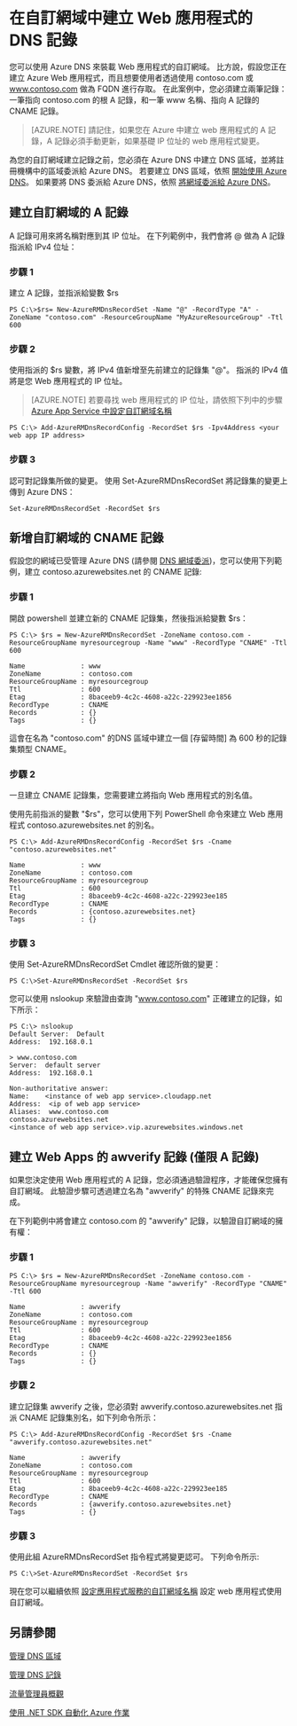 <properties 
   pageTitle="建立 Web 應用程式的自訂 DNS 記錄 | Microsoft Azure  " 
   description="如何使用 Azure DNS 來建立 Web 應用程式的自訂網域 DNS 記錄。 使用 CNAME 或 A 記錄，逐步確認網域擁有權" 
   services="dns" 
   documentationCenter="na" 
   authors="joaoma" 
   manager="carolz" 
   editor=""/>

<tags
   ms.service="dns"
   ms.devlang="na"
   ms.topic="article"
   ms.tgt_pltfrm="na"
   ms.workload="infrastructure-services" 
   ms.date="11/24/2015"
   ms.author="joaoma"/>

# 在自訂網域中建立 Web 應用程式的 DNS 記錄

您可以使用 Azure DNS 來裝載 Web 應用程式的自訂網域。 比方說，假設您正在建立 Azure Web 應用程式，而且想要使用者透過使用 contoso.com 或 www.contoso.com 做為 FQDN 進行存取。 在此案例中，您必須建立兩筆記錄：一筆指向 contoso.com 的根 A 記錄，和一筆 www 名稱、指向 A 記錄的 CNAME 記錄。 

> [AZURE.NOTE] 請記住，如果您在 Azure 中建立 web 應用程式的 A 記錄，A 記錄必須手動更新，如果基礎 IP 位址的 web 應用程式變更。

為您的自訂網域建立記錄之前，您必須在 Azure DNS 中建立 DNS 區域，並將註冊機構中的區域委派給 Azure DNS。 若要建立 DNS 區域，依照 [開始使用 Azure DNS](../dns-getstarted-create-dnszone/#Create-a-DNS-zone)。 如果要將 DNS 委派給 Azure DNS，依照 [將網域委派給 Azure DNS](../dns-domain-delegation)。
 
## 建立自訂網域的 A 記錄

A 記錄可用來將名稱對應到其 IP 位址。 在下列範例中，我們會將 @ 做為 A 記錄指派給 IPv4 位址：

### 步驟 1
 
建立 A 記錄，並指派給變數 $rs
    
    PS C:\>$rs= New-AzureRMDnsRecordSet -Name "@" -RecordType "A" -ZoneName "contoso.com" -ResourceGroupName "MyAzureResourceGroup" -Ttl 600 

### 步驟 2

使用指派的 $rs 變數，將 IPv4 值新增至先前建立的記錄集 "@"。 指派的 IPv4 值將是您 Web 應用程式的 IP 位址。

> [AZURE.NOTE] 若要尋找 web 應用程式的 IP 位址，請依照下列中的步驟 [Azure App Service 中設定自訂網域名稱](../web-sites-custom-domain-name/#Find-the-virtual-IP-address)

    PS C:\> Add-AzureRMDnsRecordConfig -RecordSet $rs -Ipv4Address <your web app IP address>

### 步驟 3

認可對記錄集所做的變更。 使用 Set-AzureRMDnsRecordSet 將記錄集的變更上傳到 Azure DNS：

    Set-AzureRMDnsRecordSet -RecordSet $rs

## 新增自訂網域的 CNAME 記錄

假設您的網域已受管理 Azure DNS (請參閱 [DNS 網域委派](../dns-domain-delegation))，您可以使用下列範例，建立 contoso.azurewebsites.net 的 CNAME 記錄:

### 步驟 1

開啟 powershell 並建立新的 CNAME 記錄集，然後指派給變數 $rs：

    PS C:\> $rs = New-AzureRMDnsRecordSet -ZoneName contoso.com -ResourceGroupName myresourcegroup -Name "www" -RecordType "CNAME" -Ttl 600
 
    Name              : www
    ZoneName          : contoso.com
    ResourceGroupName : myresourcegroup
    Ttl               : 600
    Etag              : 8baceeb9-4c2c-4608-a22c-229923ee1856
    RecordType        : CNAME
    Records           : {}
    Tags              : {}

這會在名為 "contoso.com" 的DNS 區域中建立一個 [存留時間] 為 600 秒的記錄集類型 CNAME。

### 步驟 2

一旦建立 CNAME 記錄集，您需要建立將指向 Web 應用程式的別名值。 

使用先前指派的變數 "$rs"，您可以使用下列 PowerShell 命令來建立 Web 應用程式 contoso.azurewebsites.net 的別名。

    PS C:\> Add-AzureRMDnsRecordConfig -RecordSet $rs -Cname "contoso.azurewebsites.net"
 
    Name              : www
    ZoneName          : contoso.com
    ResourceGroupName : myresourcegroup
    Ttl               : 600
    Etag              : 8baceeb9-4c2c-4608-a22c-229923ee185
    RecordType        : CNAME
    Records           : {contoso.azurewebsites.net}
    Tags              : {}

### 步驟 3

使用 Set-AzureRMDnsRecordSet Cmdlet 確認所做的變更：

    PS C:\>Set-AzureRMDnsRecordSet -RecordSet $rs

您可以使用 nslookup 來驗證由查詢 "www.contoso.com" 正確建立的記錄，如下所示：

    PS C:\> nslookup
    Default Server:  Default
    Address:  192.168.0.1
 
    > www.contoso.com
    Server:  default server
    Address:  192.168.0.1
     
    Non-authoritative answer:
    Name:    <instance of web app service>.cloudapp.net
    Address:  <ip of web app service>
    Aliases:  www.contoso.com
    contoso.azurewebsites.net
    <instance of web app service>.vip.azurewebsites.windows.net

## 建立 Web Apps 的 awverify 記錄 (僅限 A 記錄)

如果您決定使用 Web 應用程式的 A 記錄，您必須通過驗證程序，才能確保您擁有自訂網域。 此驗證步驟可透過建立名為 "awverify" 的特殊 CNAME 記錄來完成。

在下列範例中將會建立 contoso.com 的 "awverify" 記錄，以驗證自訂網域的擁有權：

### 步驟 1

    PS C:\> $rs = New-AzureRMDnsRecordSet -ZoneName contoso.com -ResourceGroupName myresourcegroup -Name "awverify" -RecordType "CNAME" -Ttl 600
 
    Name              : awverify
    ZoneName          : contoso.com
    ResourceGroupName : myresourcegroup
    Ttl               : 600
    Etag              : 8baceeb9-4c2c-4608-a22c-229923ee1856
    RecordType        : CNAME
    Records           : {}
    Tags              : {}


### 步驟 2

建立記錄集 awverify 之後，您必須對 awverify.contoso.azurewebsites.net 指派 CNAME 記錄集別名，如下列命令所示： 

    PS C:\> Add-AzureRMDnsRecordConfig -RecordSet $rs -Cname "awverify.contoso.azurewebsites.net"
 
    Name              : awverify
    ZoneName          : contoso.com
    ResourceGroupName : myresourcegroup
    Ttl               : 600
    Etag              : 8baceeb9-4c2c-4608-a22c-229923ee185
    RecordType        : CNAME
    Records           : {awverify.contoso.azurewebsites.net}
    Tags              : {}

### 步驟 3

使用此組 AzureRMDnsRecordSet 指令程式將變更認可。 下列命令所示:

    PS C:\>Set-AzureRMDnsRecordSet -RecordSet $rs

現在您可以繼續依照 [設定應用程式服務的自訂網域名稱](../web-sites-custom-domain-name) 設定 web 應用程式使用自訂網域。

## 另請參閱

[管理 DNS 區域](../dns-operations-dnszones)

[管理 DNS 記錄](../dns-operations-recordsets)

[流量管理員概觀](../traffic-manager-overview)

[使用 .NET SDK 自動化 Azure 作業](../dns-sdk)


 
